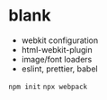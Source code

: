 # blank

- webkit configuration
- html-webkit-plugin
- image/font loaders
- eslint, prettier, babel


```npm init```
```npx webpack```